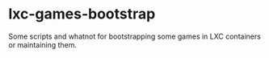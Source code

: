 # lxc-games-bootstrap

Some scripts and whatnot for bootstrapping some games in LXC containers or maintaining them.

